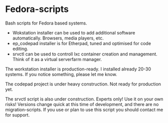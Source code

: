 Fedora-scripts
==============

Bash scripts for Fedora based systems.

- Wokstation installer can be used to add additional software automatically. Browsers, media players, etc.
- ep_codepad installer is for Etherpad, tuned and optimised for code editing.
- srvctl can be used to controll lxc container creation and management. Think of it as a virtual serverfarm manager.

The workstation installer is production-ready. I installed already 20-30 systems. If you notice something, please let me know.

The codepad project is under heavy construction. Not ready for production yet.

The srvctl script is also under construction. Experts only! Use it on your own risks! 
Versions change quick at this time of development, and there are no migration-scripts. 
If you use or plan to use this script you should contact me for support.
